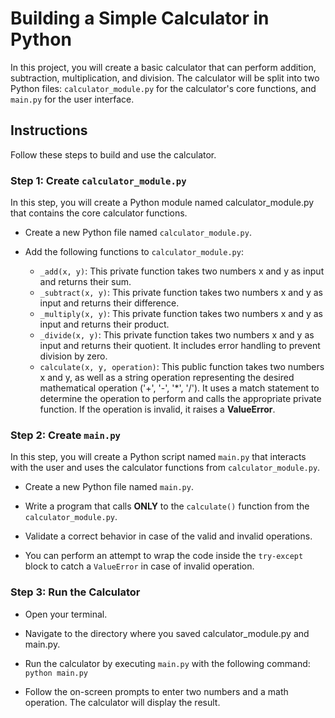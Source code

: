 # Building a Simple Calculator in Python
In this project, you will create a basic calculator that can perform addition, subtraction, multiplication, and division. 
The calculator will be split into two Python files: `calculator_module.py` for the calculator's core functions, and `main.py` for the user interface.

## Instructions
Follow these steps to build and use the calculator.

### Step 1: Create `calculator_module.py`

In this step, you will create a Python module named calculator_module.py that contains the core calculator functions.

* Create a new Python file named `calculator_module.py`.


* Add the following functions to `calculator_module.py`:

    * `_add(x, y)`: This private function takes two numbers x and y as input and returns their sum.
    * `_subtract(x, y)`: This private function takes two numbers x and y as input and returns their difference.
    * `_multiply(x, y)`: This private function takes two numbers x and y as input and returns their product.
    * `_divide(x, y)`: This private function takes two numbers x and y as input and returns their quotient. It includes error handling to prevent division by zero. 
    * `calculate(x, y, operation)`: This public function takes two numbers x and y, as well as a string operation representing the desired mathematical operation ('+', '-', '*', '/'). It uses a match statement to determine the operation to perform and calls the appropriate private function. If the operation is invalid, it raises a **ValueError**.

### Step 2: Create `main.py`

In this step, you will create a Python script named `main.py` that interacts with the user and uses the calculator functions from `calculator_module.py`.

* Create a new Python file named `main.py`.


* Write a program that calls **ONLY** to the `calculate()` function from the `calculator_module.py`.


* Validate a correct behavior in case of the valid and invalid operations.


* You can perform an attempt to wrap the code inside the `try-except` block to catch a `ValueError` in case of invalid operation.


### Step 3: Run the Calculator

* Open your terminal.

* Navigate to the directory where you saved calculator_module.py and main.py.

* Run the calculator by executing `main.py` with the following command:
`
python main.py
`

* Follow the on-screen prompts to enter two numbers and a math operation. The calculator will display the result.
